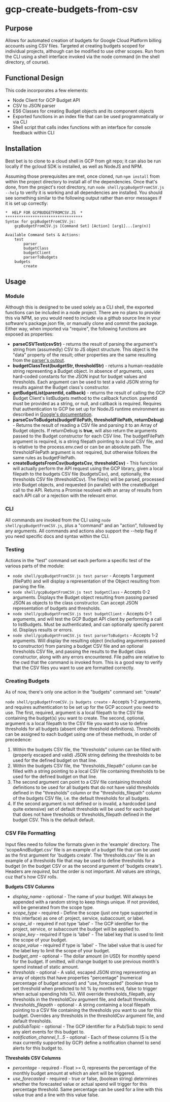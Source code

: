 # gcp-create-budgets-from-csv
 
## Purpose
Allows for automated creation of budgets for Google Cloud Platform billing accounts using CSV files. Targeted at creating budgets scoped for individual projects, although can be modified to use other scopes. Run from the CLI using a shell interface invoked via the node command (in the shell directory, of course).

## Functional Design
This code incorporates a few elements:

* Node Client for GCP Budget API
* CSV to JSON parser
* ES6 Classes for creating Budget objects and its component objects
* Exported functions in an index file that can be used programmatically or via CLI
* Shell script that calls index functions with an interface for console feedback within CLI

## Installation
Best bet is to clone to a cloud shell in GCP from git repo; it can also be run locally if the gcloud SDK is installed, as well as NodeJS and NPM. 

Assuming those prerequisites are met, once cloned, run `npm install` from within the project directory to install all of the dependencies. Once that's done, from the project's root directory, run `node shell/gcpBudgetFromCSV.js --help` to verify it is working and all dependencies are installed. You should see something similar to the following output rather than error messages if it is set up correctly:

```**********************************
*  HELP FOR GCPBUDGETFROMCSV.JS  *
**********************************
Syntax for gcpBudgetFromCSV.js:
	gcpBudgetFromCSV.js [Command Set] [Action] [arg1]...[arg(n)]
	
Available Command Sets & Actions:
	test
		parser
		budgetClass
		budgetClient
		parserToBudgets
	budgets
		create
```


## Usage

### Module
Although this is designed to be used solely as a CLI shell, the exported functions can be included in a node project. There are no plans to provide this via NPM, so you would need to include via a github source line in your software's package.json file, or manually clone and commit the package. Either way, when imported via "require", the following functions are exposed as properties:

* **parseCSVTest(csvStr)** - returns the result of parsing the argument's string from (assumedly) CSV to JS object structure. This object is the "data" property of the result; other properties are the same resulting from the [parser's output](https://www.papaparse.com/docs#results).
* **budgetClassTest(budgetStr, thresholdStr)** - returns a human-readable string representing a Budget object. In absence of arguments, uses hard-coded constants for the JSON input for budget values and thresholds. Each argument can be used to test a valid JSON string for results against the Budget class's constructor.
* **getBudgetList(parentId, callback)** - returns the result of calling the GCP Budget Client's listBudgets method to the callback function. parentId must be provided as a string, or null, and callback is required. Requires that authentication to GCP be set up for NodeJS runtime environment as described in [Google's documentation](https://cloud.google.com/docs/authentication/getting-started).
* **parseCsvToBudgets(budgetFilePath, thresholdFilePath, returnDebug)** - Returns the result of reading a CSV file and parsing it to an Array of Budget objects. If returnDebug is **true**, will also return the arguments passed to the Budget constructor for each CSV line. The budgetFilePath argument is required, is a string filepath pointing to a local CSV file, and is relative to the process.env.cwd or can be an absolute path. The thresholdFilePath argument is not required, but otherwise follows the same rules as budgetFilePath.
* **createBudgetsFromCsv(budgetsCsv, thresholdCsv)** - This function will actually perform the API request using the GCP library, given a local filepath to the budgets CSV file (budgetsCsv), and, optionally, the thresholds CSV file (thresholdCsv). The file(s) will be parsed, processed into Budget objects, and requested (in parallel) with the createBudget call to the API. Returns a Promise resolved with an array of results from each API call or a rejection with the relevant error.

### CLI
All commands are invoked from the CLI using `node shell/gcpBudgetFromCSV.js`, plus a "command" and an "action", followed by any arguments. All commands and actions also support the --help flag if you need specific docs and syntax within the CLI.

### Testing
Actions in the "test" command set each perform a specific test of the various parts of the module:

* `node shell/gcpBudgetFromCSV.js test parser` - Accepts 1 argument (filePath) and will display a representation of the Object resulting from parsing the file.
* `node shell/gcpBudgetFromCSV.js test budgetClass` - Accepts 0-2 arguments. Displays the Budget object resulting from passing parsed JSON as objects to the class constructor. Can accept JSON representation of budgets and thresholds.
* `node shell/gcpBudgetFromCSV.js test budgetClient` - Accepts 0-1 arguments, and will test the GCP Budget API client by performing a call to listBudgets. Must be authenticated, and can optionally specify parent id. Displays results or errors.
* `node shell/gcpBudgetFromCSV.js test parserToBudgets` - Accepts 1-2 arguments. Will display the resulting object (including arguments passed to constructor) from parsing a budget CSV file and an optional thresholds CSV file, and passing the results to the Budget class constructor, along with any errors encountered. File paths are relative to the cwd that the command is invoked from. This is a good way to verify that the CSV files you want to use are formatted correctly.

### Creating Budgets

As of now, there's only one action in the "budgets" command set: "create"

`node shell/gcpBudgetFromCSV.js budgets create` - Accepts 1-2 arguments, and requires authentication to be set up for the GCP account you need to use. The first, required, argument is a local filepath to the CSV file containing the budget(s) you want to create. The second, optional, argument is a local filepath to the CSV file you want to use to define thresholds for all budgets (absent other threshold definitions). Thresholds can be assigned to each budget using one of these methods, in order of precedence:

1. Within the budgets CSV file, the "thresholds" column can be filled with (properly escaped and valid) JSON string defining the thresholds to be used for the defined budget on that line.
2. Within the budgets CSV file, the "thresholds_filepath" column can be filled with a string pointing to a local CSV file containing thresholds to be used for the defined budget on that line.
3. The second argument can point to a CSV file containing threshold definitions to be used for all budgets that do not have valid thresholds defined in the "thresholds" column or the "thresholds_filepath" column of the budgets CSV file, i.e. the default thresholds for all budgets.
4. If the second argument is not defined or is invalid, a hardcoded (and quite extensive) set of default thresholds will be used for each budget that does not have thresholds or thresholds_filepath defined in the budget CSV. This is the default default.

### CSV File Formatting

Input files need to follow the formats given in the 'example' directory. The 'scopeAndBudget.csv' file is an example of a budget file that can be used as the first argument for 'budgets create'. The 'thresholds.csv' file is an example of a thresholds file that may be used to define thresholds for a budget (in the budget CSV or as the second argument of 'budgets create'). Headers are *required*, but the order is not important. All values are strings, cuz that's how CSV rolls.

**Budgets CSV Columns**

* *display_name* - optional - The name of your budget. Will always be appended with a random string to keep things unique. If not provided, will be generated from the scope type.
* *scope_type* - required - Define the scope (just one type supported in this interface) as one of: project, service, subaccount, or label.
* *scope_id* - required if not type 'label' - The GCP identifier for the project, service, or subaccount the budget will be applied to.
* *scope_key* - required if type is 'label' - The label key that is used to limit the scope of your budget.
* *scope_value* - required if type is 'label' - The label value that is used for the label key to limit the scope of your budget.
* *budget_amt* - optional - The dollar amount (in USD) for monthly spend for the budget. If omitted, will change budget to use previous month's spend instead of static amount.
* *thresholds* - optional - A valid, escaped JSON string representing an array of objects that have properties "percentage" (numerical percentage of budget amount) and "use_forecasted" (boolean true to set threshold when predicted to hit % by months end, false to trigger when actual spending hits %). Will override thresholds_filepath, any thresholds in the thresholdCsv argument file, and default thresholds.
* *thresholds_filepath* - optional - A string containing a local filepath pointing to a CSV file containing the thresholds you want to use for this budget. Overrides any thresholds in the thresholdCsv argument file, and default thresholds.
* *pubSubTopic* - optional - The GCP identifier for a Pub/Sub topic to send any alert events for this budget to.
* *notification_channel_1...5* - optional - Each of these columns (5 is the max currently supported by GCP) define a notification channel to send alerts for this budget to.

**Thresholds CSV Columns**

* *percentage* - required - Float >= 0, represents the percentage of the monthly budget amount at which an alert will be triggered.
* *use_forecasted* - required - true or false, (boolean string) determines whether the forecasted value or actual spend will trigger for this percentage threshold. Same percentage can be used for a line with this value true and a line with this value false.